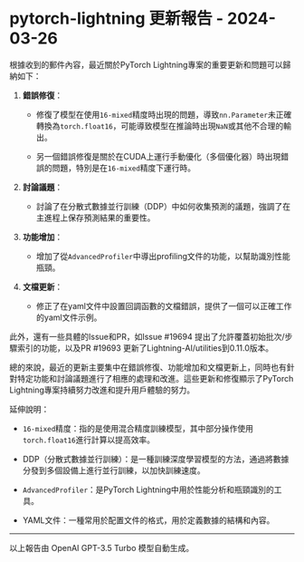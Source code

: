 # pytorch-lightning 更新報告 - 2024-03-26

根據收到的郵件內容，最近關於PyTorch Lightning專案的重要更新和問題可以歸納如下：



1. **錯誤修復**：

   - 修復了模型在使用`16-mixed`精度時出現的問題，導致`nn.Parameter`未正確轉換為`torch.float16`，可能導致模型在推論時出現`NaN`或其他不合理的輸出。

   - 另一個錯誤修復是關於在CUDA上運行手動優化（多個優化器）時出現錯誤的問題，特別是在`16-mixed`精度下運行時。



2. **討論議題**：

   - 討論了在分散式數據並行訓練（DDP）中如何收集預測的議題，強調了在主進程上保存預測結果的重要性。



3. **功能增加**：

   - 增加了從`AdvancedProfiler`中導出profiling文件的功能，以幫助識別性能瓶頸。



4. **文檔更新**：

   - 修正了在yaml文件中設置回調函數的文檔錯誤，提供了一個可以正確工作的yaml文件示例。



此外，還有一些具體的Issue和PR，如Issue #19694 提出了允許覆蓋初始批次/步驟索引的功能，以及PR #19693 更新了Lightning-AI/utilities到0.11.0版本。



總的來說，最近的更新主要集中在錯誤修復、功能增加和文檔更新上，同時也有針對特定功能和討論議題進行了相應的處理和改進。這些更新和修復顯示了PyTorch Lightning專案持續努力改進和提升用戶體驗的努力。



延伸說明：

- `16-mixed`精度：指的是使用混合精度訓練模型，其中部分操作使用`torch.float16`進行計算以提高效率。

- DDP（分散式數據並行訓練）：是一種訓練深度學習模型的方法，通過將數據分發到多個設備上進行並行訓練，以加快訓練速度。

- `AdvancedProfiler`：是PyTorch Lightning中用於性能分析和瓶頸識別的工具。

- YAML文件：一種常用於配置文件的格式，用於定義數據的結構和內容。



---



以上報告由 OpenAI GPT-3.5 Turbo 模型自動生成。